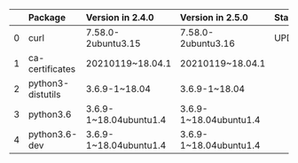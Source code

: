 <!-- markdown-link-check-disable -->

|    | Package           | Version in 2.4.0       | Version in 2.5.0       | Status   |
|---:|:------------------|:-----------------------|:-----------------------|:---------|
|  0 | curl              | 7.58.0-2ubuntu3.15     | 7.58.0-2ubuntu3.16     | UPDATED  |
|  1 | ca-certificates   | 20210119~18.04.1       | 20210119~18.04.1       |          |
|  2 | python3-distutils | 3.6.9-1~18.04          | 3.6.9-1~18.04          |          |
|  3 | python3.6         | 3.6.9-1~18.04ubuntu1.4 | 3.6.9-1~18.04ubuntu1.4 |          |
|  4 | python3.6-dev     | 3.6.9-1~18.04ubuntu1.4 | 3.6.9-1~18.04ubuntu1.4 |          |
